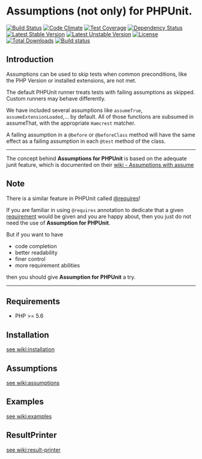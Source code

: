 # Assumptions (not only) for PHPUnit.

[![Build Status](https://travis-ci.org/MehrAlsNix/Assumptions.svg?branch=develop)](https://travis-ci.org/MehrAlsNix/Assumptions) [![Code Climate](https://codeclimate.com/github/MehrAlsNix/Assumptions/badges/gpa.svg)](https://codeclimate.com/github/MehrAlsNix/Assumptions) [![Test Coverage](https://codeclimate.com/github/MehrAlsNix/Assumptions/badges/coverage.svg)](https://codeclimate.com/github/MehrAlsNix/Assumptions/coverage) [![Dependency Status](https://www.versioneye.com/user/projects/5558aa6eb2ff6d2ecc000368/badge.svg?style=flat)](https://www.versioneye.com/user/projects/5558aa6eb2ff6d2ecc000368)
[![Latest Stable Version](https://poser.pugx.org/mehr-als-nix/assumptions/v/stable)](https://packagist.org/packages/mehr-als-nix/assumptions) [![Latest Unstable Version](https://poser.pugx.org/mehr-als-nix/assumptions/v/unstable)](https://packagist.org/packages/mehr-als-nix/assumptions) [![License](https://poser.pugx.org/mehr-als-nix/assumptions/license)](https://packagist.org/packages/mehr-als-nix/assumptions) [![Total Downloads](https://poser.pugx.org/mehr-als-nix/assumptions/downloads)](https://packagist.org/packages/mehr-als-nix/assumptions)
[![Build status](https://ci.appveyor.com/api/projects/status/xqcdrl8b62d6qrle/branch/develop?svg=true)](https://ci.appveyor.com/project/siad007/assumptions/branch/develop)

## Introduction

Assumptions can be used to skip tests when common preconditions, like the PHP Version or installed extensions, are not met.

The default PHPUnit runner treats tests with failing assumptions as skipped. Custom runners may behave differently.

We have included several assumptions like `assumeTrue`, `assumeExtensionLoaded`,... by default. All of those functions are subsumed in assumeThat, with the appropriate `Hamcrest` matcher.

A failing assumption in a `@before` or `@beforeClass` method will have the same effect as a failing assumption in each `@test` method of the class.

***

The concept behind **Assumptions for PHPUnit** is based on the adequate junit feature, which is documented on their [wiki - Assumptions with assume](https://github.com/junit-team/junit/wiki/Assumptions-with-assume)

## Note

There is a similar feature in PHPUnit called [@requires](https://phpunit.de/manual/current/en/appendixes.annotations.html#appendixes.annotations.requires)!

If you are familiar in using `@requires` annotation to dedicate that a given [requirement](https://phpunit.de/manual/current/en/incomplete-and-skipped-tests.html#incomplete-and-skipped-tests.requires.tables.api) would be given and you are happy about, then you just do not need the use of **Assumption for PHPUnit**.

But if you want to have
- code completion
- better readability
- finer control
- more requirement abilities

then you should give **Assumption for PHPUnit** a try.

<hr>

## Requirements

- PHP >= 5.6

## Installation

[see wiki:installation](https://github.com/MehrAlsNix/Assumptions/wiki/1.-Installation)

## Assumptions

[see wiki:assumptions](https://github.com/MehrAlsNix/Assumptions/wiki/2.-Assumptions)

## Examples

[see wiki:examples](https://github.com/MehrAlsNix/Assumptions/wiki/3.-Examples)

## ResultPrinter

[see wiki:result-printer](https://github.com/MehrAlsNix/Assumptions/wiki/4.-ResultPrinter)
